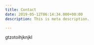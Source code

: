 ```yaml
---
title: Contact
date: 2019-05-12T06:14:34.000+00:00
description: This is meta description.

---
```

gtzotoihjknjkl